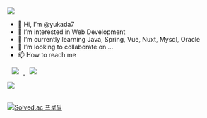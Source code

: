 <!-- 메인 배너 -->
<img src="https://capsule-render.vercel.app/api?type=slice&color=auto&height=300&section=header&text=Yuka's%20Github&fontSize=90" />

- 👋 Hi, I’m @yukada7
- 👀 I’m interested in Web Development
- 🌱 I’m currently learning Java, Spring, Vue, Nuxt, Mysql, Oracle
- 💞️ I’m looking to collaborate on ...
- 📫 How to reach me 

<!-- 인스타그램 뱃지 -->
<a>
  <a href="https://instagram.com/hyeonhyeon_0224">
  <img 
    src="http://img.shields.io/badge/-Instagram-black?style=flat&logo=Instagram&link=https://instagram.com/hyeonhyeon_0224/"
    style="height : auto; margin-left : 10px; margin-right : 10px;"/>
</a> 

<!-- Gmail 뱃지 -->
<a href="mailto:yukada7@gmail.com">
    <img 
        src="https://img.shields.io/badge/Gmail-d14836?style=flat-square&logo=Gmail&logoColor=white&link=mailto:yukada7@gmail.com"
        style="height : auto; margin-left : 10px; margin-right : 10px;"/>
</a><br>

<!-- 깃허브 커밋 언어 비율 위젯 -->
<img src="https://github-readme-stats.vercel.app/api/top-langs/?username=yukada7&layout=compact"><br><br>

<!-- 깃허브 스탯 위젯 -->
<!-- <img src="https://github-readme-stats.vercel.app/api?username=yukada7&show_icons=true"> -->

<!-- 백준 티어 위젯 -->
[![Solved.ac
프로필](http://mazassumnida.wtf/api/v2/generate_badge?boj=yukada7)](https://solved.ac/yukada7)

<!---
yukada7/yukada7 is a ✨ special ✨ repository because its `README.md` (this file) appears on your GitHub profile.
You can click the Preview link to take a look at your changes.
--->
